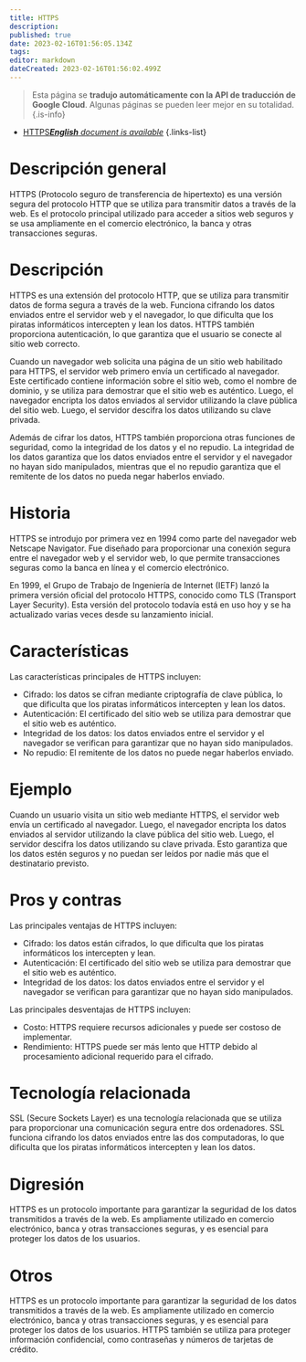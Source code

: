 ```yaml
---
title: HTTPS
description: 
published: true
date: 2023-02-16T01:56:05.134Z
tags: 
editor: markdown
dateCreated: 2023-02-16T01:56:02.499Z
---
```


> Esta página se **tradujo automáticamente con la API de traducción de Google Cloud**.
Algunas páginas se pueden leer mejor en su totalidad.{.is-info}



- [HTTPS***English** document is available*](/en/Knowledge-base/Dictionary/https)
{.links-list}


# Descripción general
HTTPS (Protocolo seguro de transferencia de hipertexto) es una versión segura del protocolo HTTP que se utiliza para transmitir datos a través de la web. Es el protocolo principal utilizado para acceder a sitios web seguros y se usa ampliamente en el comercio electrónico, la banca y otras transacciones seguras.

# Descripción
HTTPS es una extensión del protocolo HTTP, que se utiliza para transmitir datos de forma segura a través de la web. Funciona cifrando los datos enviados entre el servidor web y el navegador, lo que dificulta que los piratas informáticos intercepten y lean los datos. HTTPS también proporciona autenticación, lo que garantiza que el usuario se conecte al sitio web correcto.

Cuando un navegador web solicita una página de un sitio web habilitado para HTTPS, el servidor web primero envía un certificado al navegador. Este certificado contiene información sobre el sitio web, como el nombre de dominio, y se utiliza para demostrar que el sitio web es auténtico. Luego, el navegador encripta los datos enviados al servidor utilizando la clave pública del sitio web. Luego, el servidor descifra los datos utilizando su clave privada.

Además de cifrar los datos, HTTPS también proporciona otras funciones de seguridad, como la integridad de los datos y el no repudio. La integridad de los datos garantiza que los datos enviados entre el servidor y el navegador no hayan sido manipulados, mientras que el no repudio garantiza que el remitente de los datos no pueda negar haberlos enviado.

# Historia
HTTPS se introdujo por primera vez en 1994 como parte del navegador web Netscape Navigator. Fue diseñado para proporcionar una conexión segura entre el navegador web y el servidor web, lo que permite transacciones seguras como la banca en línea y el comercio electrónico.

En 1999, el Grupo de Trabajo de Ingeniería de Internet (IETF) lanzó la primera versión oficial del protocolo HTTPS, conocido como TLS (Transport Layer Security). Esta versión del protocolo todavía está en uso hoy y se ha actualizado varias veces desde su lanzamiento inicial.

# Características
Las características principales de HTTPS incluyen:

- Cifrado: los datos se cifran mediante criptografía de clave pública, lo que dificulta que los piratas informáticos intercepten y lean los datos.
- Autenticación: El certificado del sitio web se utiliza para demostrar que el sitio web es auténtico.
- Integridad de los datos: los datos enviados entre el servidor y el navegador se verifican para garantizar que no hayan sido manipulados.
- No repudio: El remitente de los datos no puede negar haberlos enviado.

# Ejemplo
Cuando un usuario visita un sitio web mediante HTTPS, el servidor web envía un certificado al navegador. Luego, el navegador encripta los datos enviados al servidor utilizando la clave pública del sitio web. Luego, el servidor descifra los datos utilizando su clave privada. Esto garantiza que los datos estén seguros y no puedan ser leídos por nadie más que el destinatario previsto.

# Pros y contras
Las principales ventajas de HTTPS incluyen:

- Cifrado: los datos están cifrados, lo que dificulta que los piratas informáticos los intercepten y lean.
- Autenticación: El certificado del sitio web se utiliza para demostrar que el sitio web es auténtico.
- Integridad de los datos: los datos enviados entre el servidor y el navegador se verifican para garantizar que no hayan sido manipulados.

Las principales desventajas de HTTPS incluyen:

- Costo: HTTPS requiere recursos adicionales y puede ser costoso de implementar.
- Rendimiento: HTTPS puede ser más lento que HTTP debido al procesamiento adicional requerido para el cifrado.

# Tecnología relacionada
SSL (Secure Sockets Layer) es una tecnología relacionada que se utiliza para proporcionar una comunicación segura entre dos ordenadores. SSL funciona cifrando los datos enviados entre las dos computadoras, lo que dificulta que los piratas informáticos intercepten y lean los datos.

# Digresión
HTTPS es un protocolo importante para garantizar la seguridad de los datos transmitidos a través de la web. Es ampliamente utilizado en comercio electrónico, banca y otras transacciones seguras, y es esencial para proteger los datos de los usuarios.

# Otros
HTTPS es un protocolo importante para garantizar la seguridad de los datos transmitidos a través de la web. Es ampliamente utilizado en comercio electrónico, banca y otras transacciones seguras, y es esencial para proteger los datos de los usuarios. HTTPS también se utiliza para proteger información confidencial, como contraseñas y números de tarjetas de crédito.